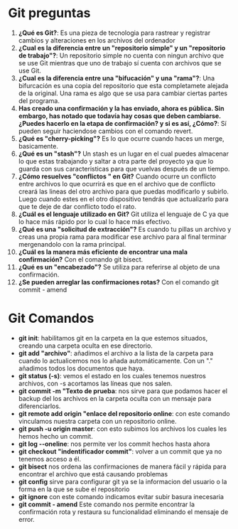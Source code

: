 # Git preguntas
1. **¿Qué es Git?**: Es una pieza de tecnologia para rastrear y registrar cambios y alteraciones en los archivos del ordenador
1. **¿Cual es la diferencia entre un "repositorio simple" y un "repositorio de trabajo"?**: Un repositorio simple no cuenta con ningun archivo que se use Git mientras que uno de trabajo sí cuenta con archivos que se use Git.
1. **¿Cual es la diferencia entre una "bifucación" y una "rama"?**: Una bifurcación es una copia del repositorio que esta completamete alejada de la original. Una rama es algo que se usa para cambiar ciertas partes del programa.
1. **Has creado una confirmación y la has enviado, ahora es pública. Sin embargo, has notado que todavía hay cosas que deben cambiarse. ¿Puedes hacerlo en la etapa de confirmación? y si es así, ¿Cómo?**: Sí pueden seguir haciendose cambios con el comando revert.
1. **¿Qué es "cherry-picking"?** Es lo que ocurre cuando haces un merge, basicamente.
1. **¿Qué es un "stash"?** Un stash es un lugar en el cual puedes almacenar lo que estas trabajando y saltar a otra parte del proyecto ya que lo guarda con sus caracteristicas para que vuelvas después de un tiempo.
1. **¿Cómo resuelves "conflictos " en Git?** Cuando ocurre un conflicto entre archivos lo que ocurrirá es que en el archivo que de conflicto creará las lineas del otro archivo para que puedas modificarlo y subirlo. Luego cuando estes en el otro dispositivo tendrás que actualizarlo para que te deje de dar conflicto todo el rato.
1. **¿Cuál es el lenguaje utilizado en Git?** Git utiliza el lenguaje de C ya que lo hace más rápido por lo cual lo hace más efectivo.
1. **¿Qué es una "solicitud de extracción"?** Es cuando tu pillas un archivo y creas una propia rama para modificar ese archivo para al final terminar mergenandolo con la rama principal.
1. **¿Cuál es la manera más eficiente de encontrar una mala confirmación?** Con el comando git bisect.
1. **¿Qué es un "encabezado"?** Se utiliza para referirse al objeto de una confirmación.
1. **¿Se pueden arreglar las confirmaciones rotas?** Con el comando git commit - amend 

# Git Comandos
* **git init**: habilitamos git en la carpeta en la que estemos situados, creando una carpeta oculta en ese directorio.
* **git add "archivo"**: añadimos el archivo a la lista de la carpeta para cuando lo actualicemos nos lo añada automáticamente. Con un "." añadimos todos los documentos que haya.
* **git status (-s)**: vemos el estado en los cuales tenemos nuestros archivos, con -s acortamos las líneas que nos salen.
* **git commit -m "Texto de prueba**: nos sirve para que podamos hacer el backup del los archivos en la carpeta oculta con un mensaje para diferenciarlos.
* **git remote add origin "enlace del repositorio online**: con este comando vinculamos nuestra carpeta con un repositorio online.
* **git push -u origin master**: con esto subimos los archivos los cuales les hemos hecho un commit.
* **git log --oneline**: nos permite ver los commit hechos hasta ahora
* **git checkout "indentificador commit"**: volver a un commit que ya no tenemos acceso a él.
* **git bisect** nos ordena las confirmaciones de manera fácil y rápida para encontrar el archivo que está causando problemas
* **git config** sirve para configurar git ya se la informacion del usuario o la forma en la que se sube el repositorio
* **git ignore** con este comando indicamos evitar subir basura inecesaria
* **git commit - amend** Este comando nos permite encontrar la confirmación rota y restaura su funcionalidad eliminando el mensaje de error.
